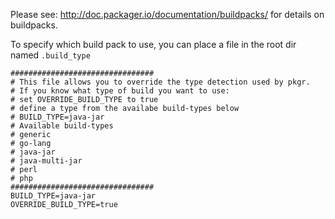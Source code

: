 Please see: http://doc.packager.io/documentation/buildpacks/ for details on buildpacks.


To specify which build pack to use, you can place a file in the root dir named `.build_type`
```
################################
# This file allows you to override the type detection used by pkgr.
# If you know what type of build you want to use:
# set OVERRIDE_BUILD_TYPE to true
# define a type from the availabe build-types below
# BUILD_TYPE=java-jar
# Available build-types
# generic
# go-lang
# java-jar
# java-multi-jar
# perl
# php
################################
BUILD_TYPE=java-jar
OVERRIDE_BUILD_TYPE=true
```
